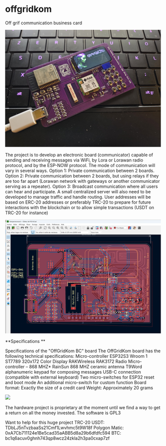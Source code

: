 # offgridkom
Off grif communication business card

<img src="https://github.com/ccadic/offgricom/blob/main/20230813_010139.jpg">

The project is to develop an electronic board (communicator) capable of sending and receiving messages via WiFi, by Lora or Lorawan radio protocol, and by the ESP-NOW protocol. The mode of communication will vary in several ways. Option 1: Private communication between 2 boards. Option 2: Private communication between 2 boards, but using relays if they are too far apart (Lorawan network with gateways or another communicator serving as a repeater). Option 3: Broadcast communication where all users can hear and participate. A small centralized server will also need to be developed to manage traffic and handle routing. User addresses will be based on ERC-20 addresses or preferably TRC-20 to prepare for future interactions with the blockchain or to allow simple transactions (USDT on TRC-20 for instance)

<img src="https://github.com/ccadic/offgricom/blob/main/demo4.jpg">

**Specifications
**

  Specifications of the "OffGridKom BC" board
  The OffGridKom board has the following technical specifications:
  Micro-controller ESP32S3 Wroom 1
  ST7789 320x172 Color Display
  RAKWireless RAK3172 Radio Micro-controller – 868 MHZ*
  RainSun 868 MHZ ceramic antenna
  T9Word alphanumeric keypad for composing messages
  USB-C connection (compatible with external keyboard)
  Two micro-switches for ESP32 reset and boot mode
  An additional micro-switch for custom function
  Board format: Exactly the size of a credit card
  Weight: Approximately 20 grams

<img src="https://github.com/ccadic/offgridkom/blob/main/sulfuroid_A_close_portrait_of_a_modern_dark_purple_hair_glamour_3bb2f303-f06c-4190-96b3-a40f14463b5a.png">


The hardware project is proprietary at the moment until we find a way to get a return on all the money invested. 
The software is GPL3

Want to help for this huge project
TRC-20 USDT: TDbLJ5nTvzbaaSs21Cmf1Lwvhmc5t9W18f
Polygon Matic: 0xA7Cb711124e1Be5cad35aABB5d8a29b6dfdfc594
BTC: bc1q6acuv0ghnh743qp8wcz24zkla2h3pa0cxap7zf

